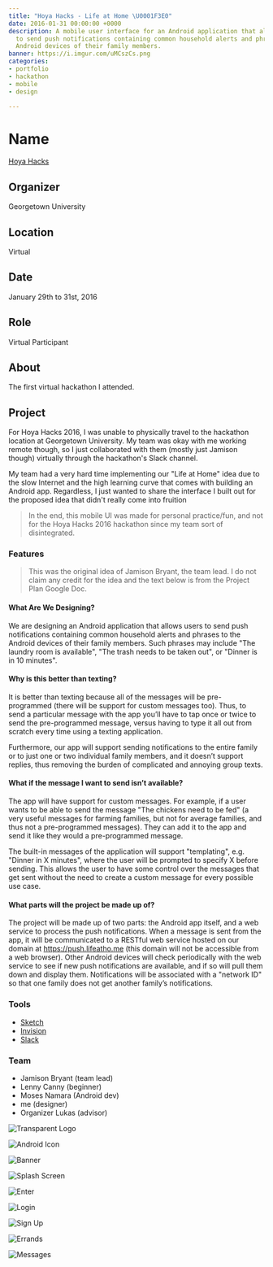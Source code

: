 ```yaml
---
title: "Hoya Hacks - Life at Home \U0001F3E0"
date: 2016-01-31 00:00:00 +0000
description: A mobile user interface for an Android application that allows users
  to send push notifications containing common household alerts and phrases to the
  Android devices of their family members.
banner: https://i.imgur.com/uMCszCs.png
categories:
- portfolio
- hackathon
- mobile
- design

---
```

# Name

[Hoya Hacks](//hoyahacks.com)

## Organizer

Georgetown University

## Location

Virtual

## Date

January 29th to 31st, 2016

## Role

Virtual Participant

## About

The first virtual hackathon I attended.

## Project

For Hoya Hacks 2016, I was unable to physically travel to the hackathon location at Georgetown University. My team was okay with me working remote though, so I just collaborated with them (mostly just Jamison though) virtually through the hackathon's Slack channel.

My team had a very hard time implementing our "Life at Home" idea due to the slow Internet and the high learning curve that comes with building an Android app. Regardless, I just wanted to share the interface I built out for the proposed idea that didn't really come into fruition

> In the end, this mobile UI was made for personal practice/fun, and not for the Hoya Hacks 2016 hackathon since my team sort of disintegrated.

### Features

> This was the original idea of Jamison Bryant, the team lead. I do not claim any credit for the idea and the text below is from the Project Plan Google Doc.

#### What Are We Designing?

We are designing an Android application that allows users to send push notifications containing common household alerts and phrases to the Android devices of their family members. Such phrases may include "The laundry room is available", "The trash needs to be taken out", or "Dinner is in 10 minutes".

#### Why is this better than texting?

It is better than texting because all of the messages will be pre-programmed (there will be support for custom messages too). Thus, to send a particular message with the app you’ll have to tap once or twice to send the pre-programmed message, versus having to type it all out from scratch every time using a texting application.

Furthermore, our app will support sending notifications to the entire family or to just one or two individual family members, and it doesn’t support replies, thus removing the burden of complicated and annoying group texts.

#### What if the message I want to send isn’t available?

The app will have support for custom messages. For example, if a user wants to be able to send the message "The chickens need to be fed" (a very useful messages for farming families, but not for average families, and thus not a pre-programmed messages). They can add it to the app and send it like they would a pre-programmed message.

The built-in messages of the application will support "templating", e.g. "Dinner in X minutes", where the user will be prompted to specify X before sending. This allows the user to have some control over the messages that get sent without the need to create a custom message for every possible use case.

#### What parts will the project be made up of?

The project will be made up of two parts: the Android app itself, and a web service to process the push notifications. When a message is sent from the app, it will be communicated to a RESTful web service hosted on our domain at <https://push.lifeatho.me> (this domain will not be accessible from a web browser). Other Android devices will check periodically with the web service to see if new push notifications are available, and if so will pull them down and display them. Notifications will be associated with a "network ID" so that one family does not get another family’s notifications.

### Tools

* [Sketch](https://sketchapp.com)
* [Invision](https://www.invisionapp.com/)
* [Slack](https://slack.com)

### Team

* Jamison Bryant (team lead)
* Lenny Canny (beginner)
* Moses Namara (Android dev)
* me (designer)
* Organizer Lukas (advisor)

<p class="centered small-image">
  <img src="https://i.imgur.com/2B2FXtp.png" alt="Transparent Logo">
</p>

<p class="centered small-image">
  <img src="https://i.imgur.com/Yx7HAhK.png" alt="Android Icon">
</p>

![Banner](https://i.imgur.com/uMCszCs.png)

<p class="centered small-image">
  <img src="https://imgur.com/HVd6LNi.png" alt="Splash Screen">
</p>

<p class="centered small-image">
  <img alt="Enter" src="https://i.imgur.com/QA5KUEL.png">
</p>

<p class="centered small-image">
  <img alt="Login" src="https://i.imgur.com/wgCf8R6.png">
</p>

<p class="centered small-image">
  <img alt="Sign Up" src="https://i.imgur.com/KaIGwIQ.png">
</p>

<p class="centered small-image">
  <img alt="Errands" src="https://i.imgur.com/kc0BQZa.png">
</p>

<p class="centered small-image">
  <img alt="Messages" src="https://i.imgur.com/xTEiECM.png">
</p>
